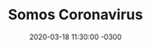 ---
layout: post
category: Coqueto Escenario
date: 2020-03-18 11:30:00 -0300
title: Somos Coronavirus
image: https://oceano.uy/api/images/programas/TodoPasa/IMG4381.JPG
summary: La pandemia instalada, mitos y verdades que aparecen, y las pillerías del ser humano. Lubo Adusto y una edición sin dejar afuera nada de lo importante, como el hombre que fue a ver a su novia de la adolescencia y contagió a su pueblo
file: https://audios.oceanofm.com/programas/Abrepalabra/20-03-18coquetoescenario.mp3
duration: 24:33
oceanourl: https://oceano.uy/abrepalabra/coqueto-escenario/21156-somos-coronavirus
---
